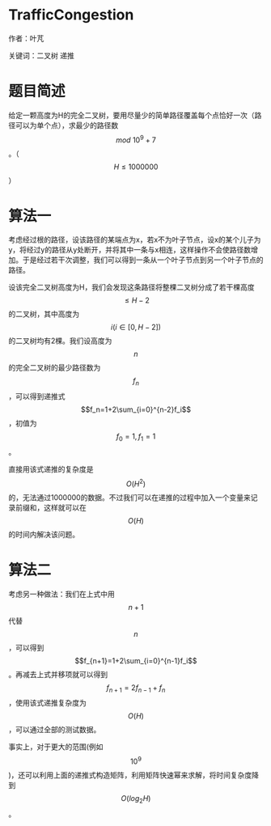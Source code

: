 # **TrafficCongestion**

作者：叶芃

关键词：二叉树 递推

# 题目简述

给定一颗高度为H的完全二叉树，要用尽量少的简单路径覆盖每个点恰好一次（路径可以为单个点），求最少的路径数$$mod \ 10^9+7$$。（$$H\le1000000$$）

# 算法一

考虑经过根的路径，设该路径的某端点为x，若x不为叶子节点，设x的某个儿子为y，将经过y的路径从y处断开，并将其中一条与x相连，这样操作不会使路径数增加。于是经过若干次调整，我们可以得到一条从一个叶子节点到另一个叶子节点的路径。

设该完全二叉树高度为H，我们会发现这条路径将整棵二叉树分成了若干棵高度$$\le H-2$$的二叉树，其中高度为$$i(i\in[0,H-2])$$的二叉树均有2棵。我们设高度为$$n$$的完全二叉树的最少路径数为$$f_n$$，可以得到递推式$$f_n=1+2\sum_{i=0}^{n-2}f_i$$，初值为$$f_0=1,f_1=1$$。

直接用该式递推的复杂度是$$O(H^2)$$的，无法通过1000000的数据。不过我们可以在递推的过程中加入一个变量来记录前缀和，这样就可以在$$O(H)$$的时间内解决该问题。

# 算法二

考虑另一种做法：我们在上式中用$$n+1$$代替$$n$$，可以得到$$f_{n+1}=1+2\sum_{i=0}^{n-1}f_i$$。再减去上式并移项就可以得到$$f_{n+1}=2f_{n-1}+f_n$$，使用该式递推复杂度为$$O(H)$$，可以通过全部的测试数据。

事实上，对于更大的范围(例如$$10^9$$)，还可以利用上面的递推式构造矩阵，利用矩阵快速幂来求解，将时间复杂度降到$$O(log_2H)$$。
